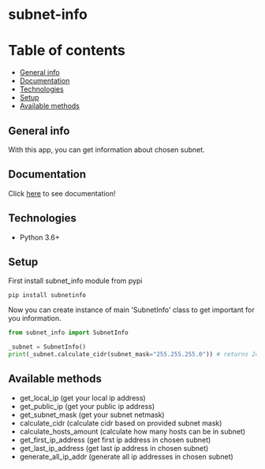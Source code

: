 # subnet-info

# Table of contents

* [General info](#general-info)
* [Documentation](#documentation)
* [Technologies](#technologies)
* [Setup](#setup)
* [Available methods](#available-methods)

## General info
With this app, you can get information about chosen subnet.

## Documentation
Click <a href="https://subnet-info.readthedocs.io/en/latest/">here</a> to see documentation!

## Technologies
<ul>
    <li>Python 3.6+</li>
</ul>

## Setup
First install subnet_info module from pypi
```commandline
pip install subnetinfo
```

Now you can create instance of main 'SubnetInfo' class to get important for you information.
```python
from subnet_info import SubnetInfo

_subnet = SubnetInfo()
print(_subnet.calculate_cidr(subnet_mask="255.255.255.0")) # returns 24
```

## Available methods
<ul>
    <li>get_local_ip (get your local ip address)</li>
    <li>get_public_ip (get your public ip address)</li>
    <li>get_subnet_mask (get your subnet netmask)</li>
    <li>calculate_cidr (calculate cidr based on provided subnet mask)</li>
    <li>calculate_hosts_amount (calculate how many hosts can be in subnet)</li>
    <li>get_first_ip_address (get first ip address in chosen subnet)</li>
    <li>get_last_ip_address (get last ip address in chosen subnet)</li>
    <li>generate_all_ip_addr (generate all ip addresses in chosen subnet)</li>
</ul>

